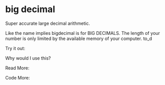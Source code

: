 # big decimal

Super accurate large decimal arithmetic.

Like the name implies bigdecimal is for BIG DECIMALS. The length of your number is only limited by the available memory of your computer. 
to_d

Try it out:


Why would I use this?

Read More:

Code More:
